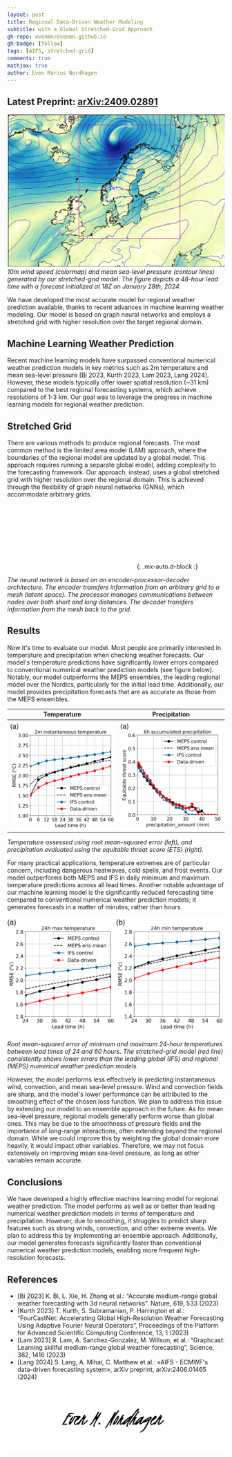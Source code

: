 ```yaml
---
layout: post
title: Regional Data-Driven Weather Modeling 
subtitle: with a Global Stretched-Grid Approach 
gh-repo: evenmn/evenmn.github.io
gh-badge: [follow]
tags: [AIFS, stretched-grid]
comments: true
mathjax: true
author: Even Marius Nordhagen
---
```


## Latest Preprint: [arXiv:2409.02891](https://arxiv.org/abs/2409.02891)

![Field](/assets/img/20240127T06_24_48_60-2.png)
*10m wind speed (colormap) and mean sea-level pressure (contour lines) generated by our stretched-grid model. The figure depicts a 48-hour lead time with a forecast initialized at 18Z on January 28th, 2024.*

We have developed the most accurate model for regional weather prediction available, thanks to recent advances in machine learning weather modeling. Our model is based on graph neural networks and employs a stretched grid with higher resolution over the target regional domain.

## Machine Learning Weather Prediction
Recent machine learning models have surpassed conventional numerical weather prediction models in key metrics such as 2m temperature and mean sea-level pressure [Bi 2023, Kurth 2023, Lam 2023, Lang 2024]. However, these models typically offer lower spatial resolution (~31 km) compared to the best regional forecasting systems, which achieve resolutions of 1-3 km. Our goal was to leverage the progress in machine learning models for regional weather prediction.

## Stretched Grid
There are various methods to produce regional forecasts. The most common method is the limited area model (LAM) approach, where the boundaries of the regional model are updated by a global model. This approach requires running a separate global model, adding complexity to the forecasting framework. Our approach, instead, uses a global stretched grid with higher resolution over the regional domain. This is achieved through the flexibility of graph neural networks (GNNs), which accommodate arbitrary grids.

![GNN](/assets/img/gnn.pdf){: .mx-auto.d-block :}

*The neural network is based on an encoder-processor-decoder architecture. The encoder transfers information from an arbitrary grid to a mesh (latent space). The processor manages communications between nodes over both short and long distances. The decoder transfers information from the mesh back to the grid.*

## Results
Now it's time to evaluate our model. Most people are primarily interested in temperature and precipitation when checking weather forecasts. Our model's temperature predictions have significantly lower errors compared to conventional numerical weather prediction models (see figure below). Notably, our model outperforms the MEPS ensembles, the leading regional model over the Nordics, particularly for the initial lead time. Additionally, our model provides precipitation forecasts that are as accurate as those from the MEPS ensembles.

Temperature             |  Precipitation
:-------------------------:|:-------------------------:
![Temp](/assets/img/rmse_temp.png)  |  ![Precip](/assets/img/ets_precip.png)

*Temperature assessed using root mean-squared error (left), and precipitation evaluated using the equitable threat score (ETS) (right).*

For many practical applications, temperature extremes are of particular concern, including dangerous heatwaves, cold spells, and frost events. Our model outperforms both MEPS and IFS in daily minimum and maximum temperature predictions across all lead times. Another notable advantage of our machine learning model is the significantly reduced forecasting time compared to conventional numerical weather prediction models; it generates forecasts in a matter of minutes, rather than hours.

![Temperature](/assets/img/temperature.png)
*Root mean-squared error of minimum and maximum 24-hour temperatures between lead times of 24 and 60 hours. The stretched-grid model (red line) consistently shows lower errors than the leading global (IFS) and regional (MEPS) numerical weather prediction models.*

However, the model performs less effectively in predicting instantaneous wind, convection, and mean sea-level pressure. Wind and convection fields are sharp, and the model's lower performance can be attributed to the smoothing effect of the chosen loss function. We plan to address this issue by extending our model to an ensemble approach in the future. As for mean sea-level pressure, regional models generally perform worse than global ones. This may be due to the smoothness of pressure fields and the importance of long-range interactions, often extending beyond the regional domain. While we could improve this by weighting the global domain more heavily, it would impact other variables. Therefore, we may not focus extensively on improving mean sea-level pressure, as long as other variables remain accurate.

## Conclusions
We have developed a highly effective machine learning model for regional weather prediction. The model performs as well as or better than leading numerical weather prediction models in terms of temperature and precipitation. However, due to smoothing, it struggles to predict sharp features such as strong winds, convection, and other extreme events. We plan to address this by implementing an ensemble approach. Additionally, our model generates forecasts significantly faster than conventional numerical weather prediction models, enabling more frequent high-resolution forecasts.

## References
- [Bi 2023] K. Bi, L. Xie, H. Zhang et al.: “Accurate medium-range global weather forecasting with 3d neural networks”. Nature, 619, 533 (2023)
- [Kurth 2023] T. Kurth, S. Subramanian, P. Harrington et al.: “FourCastNet: Accelerating Global High-Resolution Weather Forecasting Using Adaptive Fourier Neural Operators”, Proceedings of the Platform for Advanced Scientific Computing Conference, 13, 1 (2023)
- [Lam 2023] R. Lam, A. Sanchez-Gonzalez, M. Willson, et al.: “Graphcast: Learning skillful medium-range global weather forecasting”, Science, 382, 1416 (2023)
- [Lang 2024] S. Lang, A. Mihai, C. Matthew et al.: «AIFS - ECMWF's data-driven forecasting system», arXiv preprint, arXiv:2406.01465 (2024)

![Signature](/assets/img/signature.png)
